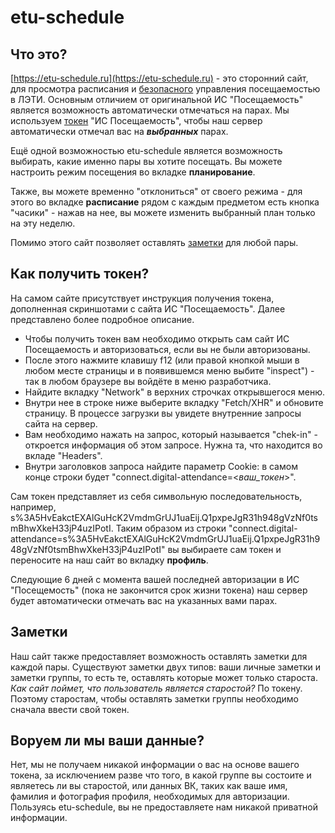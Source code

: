 # etu-schedule

## Что это?
  [https://etu-schedule.ru](https://etu-schedule.ru) - это сторонний сайт, для просмотра расписания и [безопасного](#воруем-ли-мы-ваши-данные) управления посещаемостью в ЛЭТИ. Основным отличием от оригинальной ИС "Посещаемость" является возможность автоматически отмечаться на парах. Мы используем [токен](#как-получить-токен) "ИС Посещаемость", чтобы наш сервер автоматически отмечал вас на ***выбранных*** парах.  
  
  Ещё одной возможностью etu-schedule является возможность выбирать, какие именно пары вы хотите посещать. Вы можете настроить режим посещения во вкладке **планирование**.  
  
  Также, вы можете временно "отклониться" от своего режима - для этого во вкладке **расписание** рядом с каждым предметом есть кнопка "часики" - нажав на нее, вы можете изменить выбранный план только на эту неделю. 
 
 Помимо этого сайт позволяет оставлять [заметки](#заметки) для любой пары.

## Как получить токен?
На самом сайте присутствует инструкция получения токена, дополненная скриншотами с сайта ИС "Посещаемость". Далее представлено более подробное описание. 

+ Чтобы получить токен вам необходимо открыть сам сайт ИС Посещаемость и авторизоваться, если вы не были авторизованы.  
+ После этого нажмите клавишу f12 (или правой кнопкой мыши в любом месте страницы и в появившемся меню выбите "inspect") - так в любом браузере вы войдёте в меню разработчика.  
+ Найдите вкладку "Network" в верхних строчках открывшегося меню.
+ Внутри нее в строке ниже выберите вкладку "Fetch/XHR" и обновите страницу. В процессе загрузки вы увидете внутренние запросы сайта на сервер.
+ Вам необходимо нажать на запрос, который называется "chek-in" - откроется информация об этом запросе. Нужна та, что находится во вкладе "Headers".
+ Внутри заголовков запроса найдите параметр Cookie: в самом конце строки будет "connect.digital-attendance=<*ваш_токен*>".

Сам токен представляет из себя символьную последовательность, например, s%3A5HvEakctEXAlGuHcK2VmdmGrUJ1uaEij.Q1pxpeJgR31h948gVzNf0tsmBhwXkeH33jP4uzIPotI. Таким образом из строки "connect.digital-attendance=s%3A5HvEakctEXAlGuHcK2VmdmGrUJ1uaEij.Q1pxpeJgR31h948gVzNf0tsmBhwXkeH33jP4uzIPotI" вы выбираете сам токен и переносите на наш сайт во вкладку **профиль**.

Следующие 6 дней с момента вашей последней авторизации в ИС "Посещемость" (пока не закончится срок жизни токена) наш сервер будет автоматически отмечать вас на указанных вами парах.

## Заметки
Наш сайт также предоставляет возможность оставлять заметки для каждой пары. Существуют заметки двух типов: ваши личные заметки и заметки группы, то есть те, оставлять которые может только староста. *Как сайт поймет, что пользователь является старостой?* По токену. Поэтому старостам, чтобы оставлять заметки группы необходимо сначала ввести свой токен. 

## Воруем ли мы ваши данные?
Нет, мы не получаем никакой информации о вас на основе вашего токена, за исключением разве что того, в какой группе вы состоите и являетесь ли вы старостой, или данных ВК, таких как ваше имя, фамилия и фотография профиля, необходимых для авторизации. Пользуясь etu-schedule, вы не предоставляете нам никакой приватной информации.  

